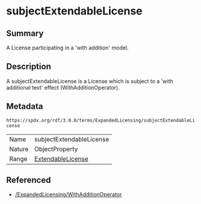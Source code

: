 <!-- Automatically generated by spec-parser v2.1.0 on 2024-06-17T15:44:58.460830+00:00 -->
<!-- SPDX-License-Identifier: Community-Spec-1.0 -->

# subjectExtendableLicense

## Summary

A License participating in a 'with addition' model.


## Description

A subjectExtendableLicense is a License which is subject to a 'with additional
text' effect (WithAdditionOperator).


## Metadata

`https://spdx.org/rdf/3.0.0/terms/ExpandedLicensing/subjectExtendableLicense`


| | |
|---|---|
| Name | subjectExtendableLicense |
| Nature | ObjectProperty |
| Range | [ExtendableLicense](../Classes/ExtendableLicense.md) |




## Referenced

- [/ExpandedLicensing/WithAdditionOperator](../../ExpandedLicensing/Classes/WithAdditionOperator.md)

